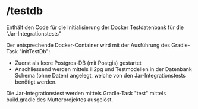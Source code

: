 # /testdb 

Enthält den Code für die Initialisierung der Docker Testdatenbank für die "Jar-Integrationstests"

Der entsprechende Docker-Container wird mit der Ausführung des Gradle-Task "initTestDb":
* Zuerst als leere Postgres-DB (mit Postgis) gestartet
* Anschliessend werden mittels ili2pg und Testmodellen in der Datenbank Schema (ohne Daten) angelegt, welche von den Jar-Integrationstests benötigt werden.

Die Jar-Integrationstest werden mittels Gradle-Task "test" mittels build.gradle des Mutterprojektes ausgelöst.  